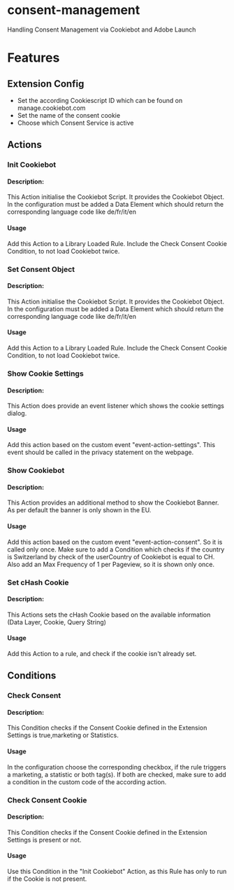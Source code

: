 # consent-management
Handling Consent Management via Cookiebot and Adobe Launch


# Features

## Extension Config
- Set the according Cookiescript ID which can be found on manage.cookiebot.com
- Set the name of the consent cookie
- Choose which Consent Service is active

## Actions
### Init Cookiebot
#### Description:
This Action initialise the Cookiebot Script. It provides the Cookiebot Object. In the configuration must be added a Data Element which should return the corresponding language code like de/fr/it/en

#### Usage
Add this Action to a Library Loaded Rule. Include the Check Consent Cookie Condition, to not load Cookiebot twice.

### Set Consent Object
#### Description:
This Action initialise the Cookiebot Script. It provides the Cookiebot Object. In the configuration must be added a Data Element which should return the corresponding language code like de/fr/it/en

#### Usage
Add this Action to a Library Loaded Rule. Include the Check Consent Cookie Condition, to not load Cookiebot twice.

### Show Cookie Settings
#### Description:
This Action does provide an event listener which shows the cookie settings dialog.

#### Usage
Add this action based on the custom event "event-action-settings". This event should be called in the privacy statement on the webpage. 

### Show Cookiebot
#### Description:
This Action provides an additional method to show the Cookiebot Banner. As per default the banner is only shown in the EU.

#### Usage
Add this action based on the custom event "event-action-consent". So it is called only once. Make sure to add a Condition which checks if the country is Switzerland by check of the userCountry of Cookiebot is equal to CH. Also add an Max Frequency of 1 per Pageview, so it is shown only once. 

### Set cHash Cookie
#### Description:
This Actions sets the cHash Cookie based on the available information (Data Layer, Cookie, Query String)

#### Usage
Add this Action to a rule, and check if the cookie isn't already set.

## Conditions
### Check Consent
#### Description:
This Condition checks if the Consent Cookie defined in the Extension Settings is true,marketing or Statistics.

#### Usage
In the configuration choose the corresponding checkbox, if the rule triggers a marketing, a statistic or both tag(s). If both are checked, make sure to add a condition in the custom code of the according action. 

### Check Consent Cookie
#### Description:
This Condition checks if the Consent Cookie defined in the Extension Settings is present or not. 

#### Usage
Use this Condition in the "Init Cookiebot" Action, as this Rule has only to run if the Cookie is not present.
